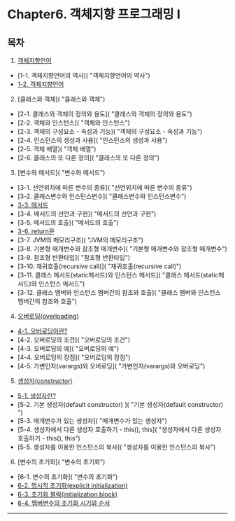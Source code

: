 # Chapter6. 객체지향 프로그래밍 I

## 목차

1. [객체지향언어]( "객체지향언어")
  - [1-1. 객체지향언어의 역사]( "객체지향언어의 역사")
  - [1-2. 객체지향언어]( "객체지향언어")
2. [클래스와 객체]( "클래스와 객체")
  - [2-1. 클래스와 객체의 정의와 용도]( "클래스와 객체의 정의와 용도")
  - [2-2. 객체와 인스턴스]( "객체와 인스턴스")
  - [2-3. 객체의 구성요소 - 속성과 기능]( "객체의 구성요소 - 속성과 기능")
  - [2-4. 인스턴스의 생성과 사용]( "인스턴스의 생성과 사용")
  - [2-5. 객체 배열]( "객체 배열")
  - [2-6. 클래스의 또 다른 정의]( "클래스의 또 다른 정의")
3. [변수와 메서드]( "변수와 메서드")
  - [3-1. 선언위치에 따른 변수의 종류]( "선언위치에 따른 변수의 종류")
  - [3-2. 클래스변수와 인스턴스변수]( "클래스변수와 인스턴스변수")
  - [3-3. 메서드]( "메서드")
  - [3-4. 메서드의 선언과 구현]( "메서드의 선언과 구현")
  - [3-5. 메서드의 호출]( "메서드의 호출")
  - [3-6. return문]( "return문")
  - [3-7. JVM의 메모리구조]( "JVM의 메모리구조")
  - [3-8. 기본형 매개변수와 참조형 매개변수]( "기본형 매개변수와 참조형 매개변수")
  - [3-9. 참조형 반환타입]( "참조형 반환타입")
  - [3-10. 재귀호출(recursive call)]( "재귀호출(recursive call)")
  - [3-11. 클래스 메서드(static메서드)와 인스턴스 메서드]( "클래스 메서드(static메서드)와 인스턴스 메서드")
  - [3-12. 클래스 멤버와 인스턴스 멤버간의 참조와 호출]( "클래스 멤버와 인스턴스 멤버간의 참조와 호출")
4. [오버로딩(overloading)]( "오버로딩(overloading)")
  - [4-1. 오버로딩이란?]( "오버로딩이란?")
  - [4-2. 오버로딩의 조건]( "오버로딩의 조건")
  - [4-3. 오버로딩의 예]( "오버로딩의 예")
  - [4-4. 오버로딩의 장점]( "오버로딩의 장점")
  - [4-5. 가변인자(varargs)와 오버로딩]( "가변인자(varargs)와 오버로딩")
5. [생성자(constructor)]( "생성자(constructor)")
  - [5-1. 생성자란?]( "생성자란?")
  - [5-2. 기본 생성자(default constructor) ]( "기본 생성자(default constructor) ")
  - [5-3. 매개변수가 있는 생성자]( "매개변수가 있는 생성자")
  - [5-4. 생성자에서 다른 생성자 호출하기 - this(), this]( "생성자에서 다른 생성자 호출하기 - this(), this")
  - [5-5. 생성자를 이용한 인스턴스의 복사]( "생성자를 이용한 인스턴스의 복사")
6. [변수의 초기화]( "변수의 초기화")
  - [6-1. 변수의 초기화]( "변수의 초기화")
  - [6-2. 명시적 초기화(explicit initialization)]( "")
  - [6-3. 초기화 블럭(initialization block)]( "")
  - [6-4. 멤버변수의 초기화 시기와 순서]( "")


---
##

  #####
  

## 
